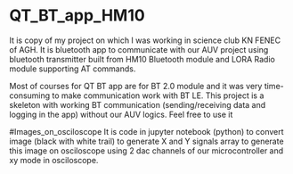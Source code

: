 # QT_BT_app_HM10
It is copy of my project on which I was working in science club KN FENEC of AGH. It is bluetooth app to communicate with our AUV project using bluetooth transmitter built from HM10 Bluetooth module and LORA Radio module supporting AT commands.

Most of courses for QT BT app are for BT 2.0 module and it was very time-consuming to make communication work with BT LE. This project is a skeleton with working BT communication (sending/receiving data and logging in the app) without our AUV logics. Feel free to use it

#Images_on_osciloscope
It is code in jupyter notebook (python) to convert image (black with white trail) to generate X and Y signals array to generate this image on osciloscope using 2 dac channels of our microcontroller and xy mode in osciloscope.